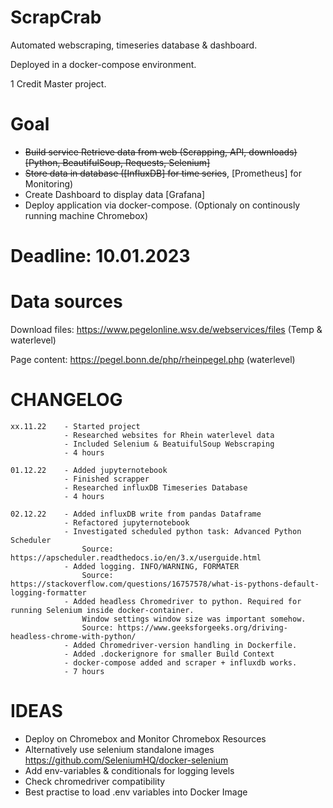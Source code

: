 # ScrapCrab

Automated webscraping, timeseries database & dashboard.

Deployed in a docker-compose environment.

1 Credit Master project.

# Goal

- ~~Build service Retrieve data from web (Scrapping, API, downloads) [Python, BeautifulSoup, Requests, Selenium]~~
- ~~Store data in database ([InfluxDB] for time series~~, [Prometheus] for Monitoring)
- Create Dashboard to display data [Grafana]
- Deploy application via docker-compose. (Optionaly on continously running machine Chromebox)

# Deadline: 10.01.2023

# Data sources


Download files: https://www.pegelonline.wsv.de/webservices/files (Temp & waterlevel)

Page content: https://pegel.bonn.de/php/rheinpegel.php (waterlevel)


# CHANGELOG

    xx.11.22    - Started project
                - Researched websites for Rhein waterlevel data
                - Included Selenium & BeatuifulSoup Webscraping
                - 4 hours
    
    01.12.22    - Added jupyternotebook 
                - Finished scrapper
                - Researched influxDB Timeseries Database 
                - 4 hours

    02.12.22    - Added influxDB write from pandas Dataframe
                - Refactored jupyternotebook
                - Investigated scheduled python task: Advanced Python Scheduler
                    Source: https://apscheduler.readthedocs.io/en/3.x/userguide.html
                - Added logging. INFO/WARNING, FORMATER
                    Source: https://stackoverflow.com/questions/16757578/what-is-pythons-default-logging-formatter
                - Added headless Chromedriver to python. Required for running Selenium inside docker-container. 
                    Window settings window size was important somehow. 
                    Source: https://www.geeksforgeeks.org/driving-headless-chrome-with-python/
                - Added Chromedriver-version handling in Dockerfile.
                - Added .dockerignore for smaller Build Context
                - docker-compose added and scraper + influxdb works.
                - 7 hours

    
# IDEAS

- Deploy on Chromebox and Monitor Chromebox Resources
- Alternatively use selenium standalone images https://github.com/SeleniumHQ/docker-selenium
- Add env-variables & conditionals for logging levels
- Check chromedriver compatibility
- Best practise to load .env variables into Docker Image
